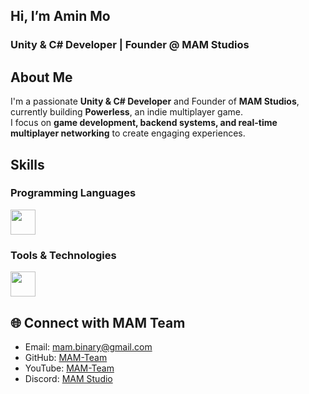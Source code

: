 ## Hi, I’m Amin Mo
### Unity & C# Developer | Founder @ MAM Studios

## About Me
I'm a passionate **Unity & C# Developer** and Founder of **MAM Studios**, currently building **Powerless**, an indie multiplayer game.  
I focus on **game development, backend systems, and real-time multiplayer networking** to create engaging experiences.

## Skills
### Programming Languages

<img src="https://skillicons.dev/icons?i=cs,cpp,java,nodejs" height="40"/><br>

### Tools & Technologies

<img src="https://skillicons.dev/icons?i=unity,unreal,git,github,docker,linux,postgres,mongodb,bash" height="40"/><br>

## 🌐 Connect with MAM Team
- Email: mam.binary@gmail.com  
- GitHub: [MAM-Team](https://github.com/mam-team)  
- YouTube: [MAM-Team](https://www.youtube.com/@MAM-team)
- Discord: [MAM Studio](https://discord.gg/Z47TkYNv)
